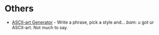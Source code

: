 
# Others
- [ASCII-art Generator](https://www.patorjk.com/software/taag/#p=display&f=Big&t=Type%20Something%20) - 
  Write a phrase, pick a style and... *bam*: u got ur ASCII-art. Not much to 
  say.

